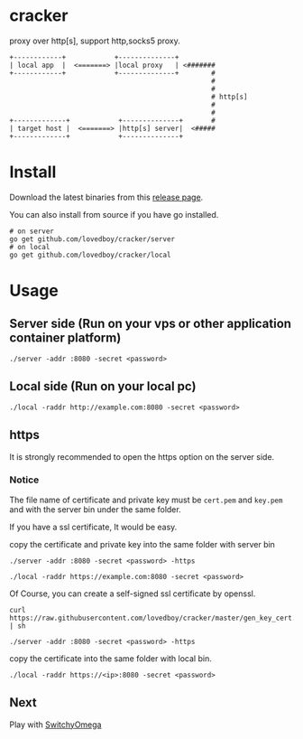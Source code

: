 # cracker
proxy over http[s], support http,socks5 proxy.

```
+------------+            +--------------+          
| local app  |  <=======> |local proxy   | <#######
+------------+            +--------------+        #
                                                  #
                                                  #
                                                  # http[s]
                                                  #
                                                  #
+-------------+            +--------------+       #
| target host |  <=======> |http[s] server|  <#####
+-------------+            +--------------+         
```

# Install

Download the latest binaries from this [release page](https://github.com/lovedboy/cracker/releases).

You can also install from source if you have go installed.

```
# on server
go get github.com/lovedboy/cracker/server
# on local
go get github.com/lovedboy/cracker/local
```
# Usage

## Server side (Run on your vps or other application container platform)

```
./server -addr :8080 -secret <password>
```

## Local side (Run on your local pc)

```
./local -raddr http://example.com:8080 -secret <password>
```

## https

It is strongly recommended to open the https option on the server side.

### Notice

The file name of certificate and private key must be `cert.pem` and `key.pem` and with the server bin under the same folder.

If you have a ssl certificate, It would be easy.

copy the certificate and private key into the same folder with server bin

```
./server -addr :8080 -secret <password> -https
```

```
./local -raddr https://example.com:8080 -secret <password>
```

Of Course, you can create a self-signed ssl certificate by openssl.

```
curl https://raw.githubusercontent.com/lovedboy/cracker/master/gen_key_cert.sh | sh
```

```
./server -addr :8080 -secret <password> -https
```
copy the certificate into the same folder with local bin.

```
./local -raddr https://<ip>:8080 -secret <password>
```

## Next

Play with [SwitchyOmega](https://github.com/FelisCatus/SwitchyOmega/releases)


